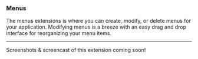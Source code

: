 ### Menus

The menus extensions is where you can create, modify, or delete menus for your
application.  Modifying menus is a breeze with an easy drag and drop interface
for reorganizing your menu items.

----------

Screenshots &amp; screencast of this extension coming soon!
